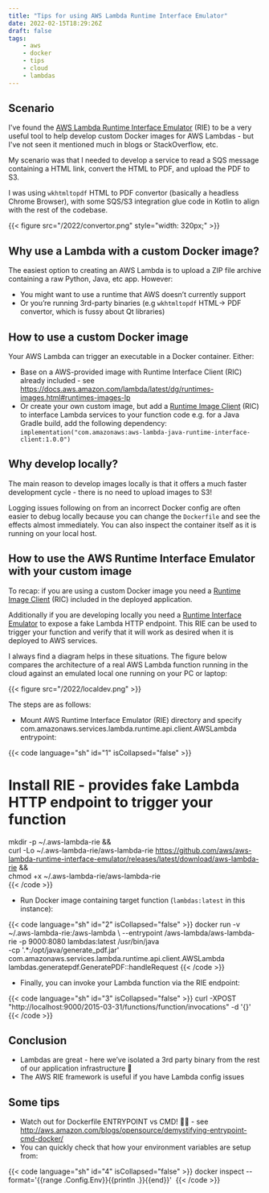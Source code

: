```yaml
---
title: "Tips for using AWS Lambda Runtime Interface Emulator"
date: 2022-02-15T18:29:26Z
draft: false
tags:
    - aws
    - docker
    - tips
    - cloud
    - lambdas
---
```


## Scenario

I've found the [AWS Lambda Runtime Interface Emulator](https://github.com/aws/aws-lambda-runtime-interface-emulator) (RIE) to be a very useful tool to help develop custom Docker
images for AWS Lambdas - but I've not seen it mentioned much in blogs or StackOverflow, etc.

My scenario was that I needed to develop a service to read a SQS message containing a HTML link,
convert the HTML to PDF, and upload the PDF to S3.

I was using `wkhtmltopdf` HTML to PDF convertor (basically a headless Chrome Browser), with some SQS/S3
integration glue code in Kotlin to align with the rest of the codebase.

{{< figure src="/2022/convertor.png" style="width: 320px;" >}}

## Why use a Lambda with a custom Docker image?

The easiest option to creating an AWS Lambda is to upload a ZIP file archive containing a raw Python,
Java, etc app.  However:

- You might want to use a runtime that AWS doesn’t currently support
- Or you’re running 3rd-party binaries (e.g `wkhtmltopdf` HTML-> PDF convertor, which
is fussy about Qt libraries)

## How to use a custom Docker image

Your AWS Lambda can trigger an executable in a Docker container.  Either:

- Base on a AWS-provided image with Runtime Interface Client (RIC) already included - see https://docs.aws.amazon.com/lambda/latest/dg/runtimes-images.html#runtimes-images-lp
- Or create your own custom image, but add a [Runtime Image Client](https://docs.aws.amazon.com/lambda/latest/dg/runtimes-images.html#runtimes-api-client) (RIC) to interface Lambda services to your function code
e.g. for a Java Gradle build, add the following dependency:  
`implementation("com.amazonaws:aws-lambda-java-runtime-interface-client:1.0.0")`

## Why develop locally?

The main reason to develop images locally is that it offers a much faster development cycle - there
is no need to upload images to S3!

Logging issues following on from an incorrect Docker config are often easier to debug locally because
you can change the `Dockerfile` and see the effects almost immediately.  You can also inspect
the container itself as it is running on your local host.

## How to use the AWS Runtime Interface Emulator with your custom image

To recap: if you are using a custom Docker image you need a [Runtime Image Client](https://docs.aws.amazon.com/lambda/latest/dg/runtimes-images.html#runtimes-api-client) (RIC) included in the deployed application.

Additionally if you are developing locally you need a [Runtime Interface Emulator](https://github.com/aws/aws-lambda-runtime-interface-emulator/) to expose a fake Lambda HTTP endpoint.  This RIE can be used
to trigger your function and verify that it will work as desired when it is deployed to AWS services.

I always find a diagram helps in these situations.  The figure below compares the architecture of a
real AWS Lambda function running in the cloud against an emulated local one running on your PC or laptop:

{{< figure src="/2022/localdev.png" >}}

The steps are as follows:

- Mount AWS Runtime Interface Emulator (RIE) directory and specify com.amazonaws.services.lambda.runtime.api.client.AWSLambda entrypoint:

{{< code language="sh" id="1" isCollapsed="false" >}}
# Install RIE - provides fake Lambda HTTP endpoint to trigger your function
mkdir -p ~/.aws-lambda-rie && \
    curl -Lo ~/.aws-lambda-rie/aws-lambda-rie https://github.com/aws/aws-lambda-runtime-interface-emulator/releases/latest/download/aws-lambda-rie && \
    chmod +x ~/.aws-lambda-rie/aws-lambda-rie   
{{< /code >}}

- Run Docker image containing target function (`lambdas:latest` in this instance):

{{< code language="sh" id="2" isCollapsed="false" >}}
docker run -v ~/.aws-lambda-rie:/aws-lambda \ 
--entrypoint /aws-lambda/aws-lambda-rie -p 9000:8080 lambdas:latest /usr/bin/java \
-cp '.*:/opt/java/generate_pdf.jar' \
com.amazonaws.services.lambda.runtime.api.client.AWSLambda  lambdas.generatepdf.GeneratePDF::handleRequest
{{< /code >}}

- Finally, you can invoke your Lambda function via the RIE endpoint:

{{< code language="sh" id="3" isCollapsed="false" >}}
curl -XPOST "http://localhost:9000/2015-03-31/functions/function/invocations" -d '{}'
{{< /code >}}

## Conclusion

- Lambdas are great - here we’ve isolated a 3rd party binary from the rest of our application infrastructure 🚀
- The AWS RIE framework is useful if you have Lambda config issues

## Some tips

- Watch out for Dockerfile ENTRYPOINT vs CMD! 🦶🔫 - see http://aws.amazon.com/blogs/opensource/demystifying-entrypoint-cmd-docker/
- You can quickly check that how your environment variables are setup from:

{{< code language="sh" id="4" isCollapsed="false" >}}
docker inspect --format='{{range .Config.Env}}{{println .}}{{end}}' <image> 
{{< /code >}}

